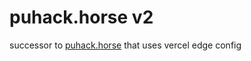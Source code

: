 # puhack.horse v2

successor to [puhack.horse](https://github.com/purduehackers/puhack.horse) that uses vercel edge config
